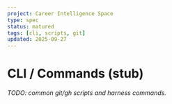 ```yaml
---
project: Career Intelligence Space
type: spec
status: matured
tags: [cli, scripts, git]
updated: 2025-09-27
---
```


# CLI / Commands (stub)
_TODO: common git/gh scripts and harness commands._
